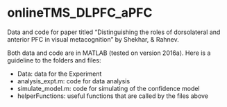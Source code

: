 # onlineTMS_DLPFC_aPFC
Data and code for paper titled “Distinguishing the roles of dorsolateral and anterior PFC in visual metacognition” by Shekhar, & Rahnev.

Both data and code are in MATLAB (tested on version 2016a). Here is a guideline to the folders and files:
- Data: data for the Experiment 
- analysis_expt.m: code for data analysis 
- simulate_model.m: code for simulating of the confidence model
- helperFunctions: useful functions that are called by the files above

